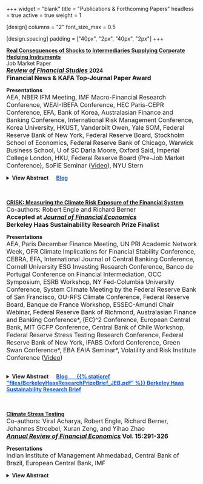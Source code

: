 +++
widget = "blank"
title = "Publications & Forthcoming Papers"
headless = true
active = true
weight = 1

[design]
columns = "2"
font_size_max = 0.5

[design.spacing]
padding = ["40px", "2px", "40px", "2px"]
+++

[**Real Consequences of Shocks to Intermediaries Supplying Corporate Hedging Instruments**](https://doi.org/10.1093/rfs/hhae066)  
Job Market Paper  
**<font size="3"> <i><u>Review of Financial Studies </u></i> </font> 2024**    
**<font size="3"> Financial News & KAFA Top-Journal Paper Award </u></i> </font>**  

<strong>Presentations </strong>  
<font size="3">
AEA, NBER IFM Meeting, IMF Macro-Financial Research Conference, WEAI-IBEFA Conference, HEC Paris-CEPR Conference, EFA, Bank of Korea, Australasian Finance and Banking Conference, International Risk Management Conference, Korea University, HKUST, Vanderbilt Owen, Yale SOM, Federal Reserve Bank of New York, Federal Reserve Board, Stockholm School of Economics, Federal Reserve Bank of Chicago, Warwick Business School, U of SC Darla Moore, Oxford Said, Imperial College London, HKU, Federal Reserve Board (Pre-Job Market Conference), SoFiE Seminar ([Video](https://www.youtube.com/watch?v=k2d0zeu2a5U)), NYU Stern </font>
 
   
<details>
<summary><strong>View Abstract&nbsp;&nbsp;&nbsp;&nbsp;&nbsp;&nbsp;<a href="https://libertystreeteconomics.newyorkfed.org/2023/04/does-corporate-hedging-of-foreign-exchange-risk-affect-real-economic-activity/" style="color: rgb(15, 92, 214);">Blog</a></strong></summary>
I show that shocks to financial intermediaries that supply hedging instruments to corporations have real effects. I exploit a quasi-natural experiment in South Korea in 2010, where regulations required banks to hold enough capital for taking positions in foreign exchange derivatives (FXD). Using the variation in exposure to this regulation across banks, I find that the regulation caused a reduction in the supply of FXD, leading to a significant decline in exports for firms that held derivatives contracts with more exposed banks. These results indicate the crucial role of intermediaries in allocating risks through the provision of derivatives and establish a causal relationship between financial hedging and real economic outcomes.  
</details>  
<br/><br/>


[**CRISK: Measuring the Climate Risk Exposure of the Financial System**](https://papers.ssrn.com/sol3/papers.cfm?abstract_id=3931516)  
<font size="3"> Co-authors: Robert Engle and Richard Berner </font>   
**<font size="3"> Accepted at <i><u>Journal of Financial Economics </u></i> </font>**  
**<font size="3"> Berkeley Haas Sustainability Research Prize Finalist </u></i> </font>**  

<strong>Presentations </strong>  
<font size="3">
AEA, Paris December Finance Meeting, UN PRI Academic Network Week, OFR Climate Implications for Financial Stability Conference, CEBRA, EFA, International Journal of Central Banking Conference, Cornell University ESG Investing Research Conference, Banco de Portugal Conference on Financial Intermediation, OCC Symposium, ESRB Workshop, NY Fed-Columbia University Conference, System Climate Meeting by the Federal Reserve Bank of San Francisco, OU-RFS Climate Conference, Federal Reserve Board, Banque de France Workshop, ESSEC-Amundi Chair Webinar, Federal Reserve Bank of Richmond, Australasian Finance and Banking Conference*, (EC)^2 Conference, European Central Bank, MIT GCFP Conference, Central Bank of Chile Workshop, Federal Reserve Stress Testing Research Conference, Federal Reserve Bank of New York, IFABS Oxford Conference, Green Swan Conference*, EBA EAIA Seminar*, Volatility and Risk Institute Conference ([Video](https://www.youtube.com/watch?v=fvnzrdnlSpw))  
</font> 
<br/>

<details>
<summary><strong>View Abstract&nbsp;&nbsp;&nbsp;&nbsp;&nbsp;&nbsp;<a href="https://libertystreeteconomics.newyorkfed.org/2023/04/crisk-measuring-the-climate-risk-exposure-of-the-financial-system/" style="color: rgb(15, 92, 214);">Blog&nbsp;&nbsp;&nbsp;&nbsp;&nbsp;&nbsp; {{% staticref "files/BerkeleyHaasResearchPrizeBrief_JEB.pdf" %}}<span style="color:rgb(15, 92, 214)"> Berkeley Haas Sustainability Research Brief</span></a></strong></summary>
We develop a market-based methodology to assess banks’ resilience to climate-related risks and study the climate-related risk exposure of large global banks. We introduce a new measure, CRISK, which is the expected capital shortfall of a bank in a climate stress scenario. To estimate CRISK, we construct climate risk factors and dynamically measure banks’ stock return sensitivity (that is, climate beta) to the climate risk factor. We validate the climate risk factor empirically and the climate beta estimates by using granular data on large U.S. banks’ loan portfolios. The measure is useful in quantifying banks’ climate-related risk exposure through the market risk and the credit risk channels.
</details>  
<br/><br/>

[**Climate Stress Testing**](https://www.annualreviews.org/content/journals/10.1146/annurev-financial-110921-101555)  
<font size="3"> Co-authors: Viral Acharya, Robert Engle, Richard Berner, Johannes Stroebel, Xuran Zeng, and Yihao Zhao </font>  
**<font size="3"> <i><u>Annual Review of Financial Economics</u></i> Vol. 15:291-326 </font>**

<strong>Presentations </strong>    
<font size="3">
  Indian Institute of Management Ahmedabad, Central Bank of Brazil, European Central Bank, IMF
</font>
</br>

<details>
<summary><strong>View Abstract</strong></summary>
We explore the design of climate stress tests to assess and manage macro-prudential risks from climate change in the financial sector. We review the climate stress scenarios currently employed by regulators, highlighting the need to (i) consider many transition risks as dynamic policy choices; (ii) better understand and incorporate feedback loops between climate change and the economy; and (iii) further explore "compound risk" scenarios in which climate risks co-occur with other risks. We discuss how the process of mapping climate stress scenarios into financial firm outcomes can incorporate existing evidence on the effects of various climate-related risks on credit and market outcomes. We argue that more research is required to (i) identify channels through which plausible scenarios can lead to meaningful short-run impact on credit risks given typical bank loan maturities; (ii) incorporate bank-lending responses to climate risks; (iii) assess the adequacy of climate risk pricing in financial markets; and (iv) better understand and incorporate the process of expectations formation around the realizations of climate risks. Finally, we discuss the relative advantages and disadvantages of using market-based climate stress tests that can be conducted using publicly available data to complement existing stress testing frameworks.
</details>  
<br/><br/>   

